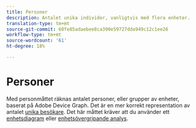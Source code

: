 ```yaml
---
title: Personer
description: Antalet unika individer, vanligtvis med flera enheter.
translation-type: tm+mt
source-git-commit: 60fe85adaebee8ca390e59727dda949c12c1ee26
workflow-type: tm+mt
source-wordcount: '61'
ht-degree: 18%

---
```



# Personer

Med personmåttet räknas antalet personer, eller grupper av enheter, baserat på Adobe Device Graph. Det är en mer korrekt representation av antalet [unika besökare](unique-visitors.md). Det här måttet kräver att du använder ett [enhetsdiagram](https://docs.adobe.com/content/help/sv-SE/device-co-op/using/data/people.html) eller [enhetsövergripande analys](../cda/overview.md).
